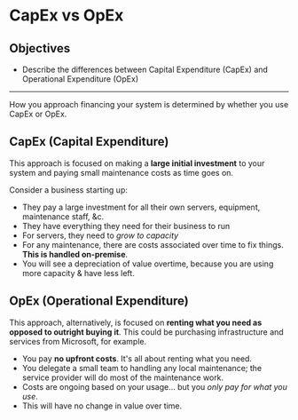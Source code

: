 # CapEx vs OpEx

## Objectives
* Describe the differences between Capital Expenditure (CapEx) and Operational Expenditure (OpEx)

---

How you approach financing your system is determined by whether you use CapEx or OpEx.

## CapEx (Capital Expenditure)
This approach is focused on making a **large initial investment** to your system and paying small maintenance costs as time goes on. 

Consider a business starting up:
* They pay a large investment for all their own servers, equipment, maintenance staff, &c.
* They have everything they need for their business to run
* For servers, they need to _grow to capacity_
* For any maintenance, there are costs associated over time to fix things. **This is handled on-premise**.
* You will see a depreciation of value overtime, because you are using more capacity & have less left.

## OpEx (Operational Expenditure)
This approach, alternatively, is focused on **renting what you need as opposed to outright buying it**. This could be purchasing infrastructure and services from Microsoft, for example.
* You pay **no upfront costs**. It's all about renting what you need.
* You delegate a small team to handling any local maintenance; the service provider will do most of the maintenance work.
* Costs are ongoing based on your usage... but you _only pay for what you use_.
* This will have no change in value over time.